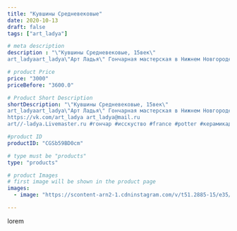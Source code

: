 ```yaml
---
title: "Кувшины Средневековые"
date: 2020-10-13
draft: false
tags: ["art_ladya"]

# meta description
description : "\"Кувшины Средневековые, 15век\" 
art_ladyaart_ladya\"Арт Ладья\" Гончарная мастерская в Нижнем Новгороде. Изготовление керамики и мастер//-классы по обучению. "

# product Price
price: "3000"
priceBefore: "3600.0"

# Product Short Description
shortDescription: "\"Кувшины Средневековые, 15век\" 
art_ladyaart_ladya\"Арт Ладья\" Гончарная мастерская в Нижнем Новгороде. Изготовление керамики и мастер//-классы по обучению. 
https://vk.com/art_ladya art_ladya@mail.ru 
art//-ladya.Livemaster.ru #гончар #исскуство #france #potter #керамикадляинтерьера #керамикаручнаяработа #гончарнаямастерская #керамиканазаказ #handmade #посудаизглины #керамика #гончарнаяпосуда #эксклюзивнаякерамика #dishes #decor #ceramicar #warrior #claygoods #restaurant #earthenware #ceramic #design #gifts #decanter #ceramicart #jug #источическаякерамика #clay #авторскаякерамика #medieval"

#product ID
productID: "CGSb59BD0cm"

# type must be "products"
type: "products"

# product Images
# first image will be shown in the product page
images:
  - image: "https://scontent-arn2-1.cdninstagram.com/v/t51.2885-15/e35/121249022_696865934283938_7683043493229926363_n.jpg?tp=1&_nc_ht=scontent-arn2-1.cdninstagram.com&_nc_cat=102&_nc_ohc=ujo5QnQQ0wEAX_V5C5t&ccb=7-4&oh=85141b9416e1c11fe1b18462e1006133&oe=60835CA0&_nc_sid=86f79a&ig_cache_key=MjQxOTExODY3OTYzMzM4MTE1OA%3D%3D.2-ccb7-4"

---
```

lorem
